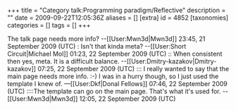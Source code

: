 +++
title = "Category talk:Programming paradigm/Reflective"
description = ""
date = 2009-09-22T12:05:36Z
aliases = []
[extra]
id = 4852
[taxonomies]
categories = []
tags = []
+++

The talk page needs more info? --[[User:Mwn3d|Mwn3d]] 23:45, 21 September 2009 (UTC)
: Isn't that kinda meta? --[[User:Short Circuit|Michael Mol]] 01:23, 22 September 2009 (UTC)
:: When consistent then yes, meta. It is a difficult balance. --[[User:Dmitry-kazakov|Dmitry-kazakov]] 07:25, 22 September 2009 (UTC)
::: I really wanted to say that the main page needs more info. :-) I was in a hurry though, so I just used the template I knew of. —[[User:Dkf|Donal Fellows]] 07:46, 22 September 2009 (UTC)
::::The template can go on the main page. That's what it's used for. --[[User:Mwn3d|Mwn3d]] 12:05, 22 September 2009 (UTC)
